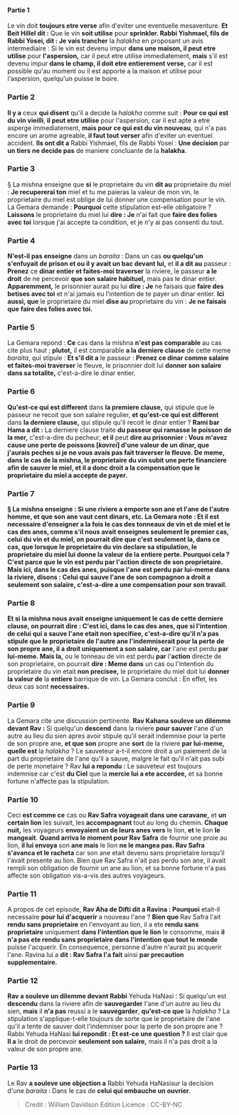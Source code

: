 
#### Partie 1
Le vin doit <b>toujours etre verse</b> afin d'eviter une eventuelle mesaventure. <b>Et Beit Hillel dit :</b> Que le vin <b>soit utilise</b> pour <b>sprinkler. Rabbi Yishmael, fils de Rabbi Yosei, dit : Je vais trancher</b> la <i>halakha</i> en proposant un avis intermediaire : Si le vin est devenu impur <b>dans une maison, il peut etre utilise</b> pour <b>l'aspersion,</b> car il peut etre utilise immediatement, <b>mais</b> s'il est devenu impur <b>dans le champ, il doit etre entierement verse,</b> car il est possible qu'au moment ou il est apporte a la maison et utilise pour l'aspersion, quelqu'un puisse le boire.

### Partie 2
<b>Il y a</b> ceux <b>qui disent</b> qu'il a decide la <i>halakha</i> comme suit : <b>Pour ce qui est du vin vieilli</b>, <b>il peut etre utilise</b> pour l'aspersion,</b> car il est apte a etre asperge immediatement, <b>mais pour ce qui est du vin nouveau</b>, qui n'a pas encore un arome agreable, <b>il faut tout verser</b> afin d'eviter un eventuel accident. <b>Ils ont dit a</b> Rabbi Yishmael, fils de Rabbi Yosei : <b>Une decision</b> par <b>un tiers</b> <b>ne decide pas</b> de maniere concluante de la <b>halakha</b>.

### Partie 3
§ La mishna enseigne que <b>si</b> le proprietaire du vin <b>dit au</b> proprietaire du miel : <b>Je recupererai ton</b> miel et tu me paieras la valeur de mon vin, le proprietaire du miel est oblige de lui donner une compensation pour le vin. La Gemara demande : <b>Pourquoi</b> cette stipulation est-elle obligatoire ? <b>Laissons</b> le proprietaire du miel lui <b>dire : Je</b> n'ai fait que <b>faire des folies avec toi</b> lorsque j'ai accepte ta condition, et je n'y ai pas consenti du tout.

### Partie 4
<b>N'est-il pas enseigne</b> dans un <i>baraita</i> : Dans un cas <b>ou quelqu'un s'enfuyait de prison et ou il y avait un bac devant lui,</b> et <b>il a dit au</b> passeur : <b>Prenez</b> ce <b>dinar entier et faites-moi traverser</b> la riviere, le passeur <b>a le droit</b> de ne percevoir <b>que son</b> <b>salaire habituel,</b> mais pas le dinar entier. <b>Apparemment,</b> le prisonnier aurait pu lui <b>dire : Je</b> ne faisais que <b>faire des betises avec toi</b> et n'ai jamais eu l'intention de te payer un dinar entier. <b>Ici aussi, que</b> le proprietaire du miel <b>dise au</b> proprietaire du vin : <b>Je ne faisais que</b> <b>faire des folies avec toi.</b>

### Partie 5
La Gemara repond : <b>Ce</b> cas dans la mishna <b>n'est pas comparable</b> au cas cite plus haut ; <b>plutot,</b> il est comparable <b>a la derniere clause</b> de cette meme <i>baraita</i>, qui stipule : <b>Et s'il dit a</b> le passeur : <b>Prenez ce dinar comme salaire et faites-moi traverser</b> le fleuve, le prisonnier doit lui <b>donner son salaire dans sa totalite,</b> c'est-a-dire le dinar entier.

### Partie 6
<b>Qu'est-ce qui est different</b> dans <b>la premiere clause,</b> qui stipule que le passeur ne recoit que son salaire regulier, <b>et qu'est-ce qui est different</b> dans <b>la derniere clause,</b> qui stipule qu'il recoit le dinar entier ? <b>Rami bar Hama a dit :</b> La derniere clause traite <b>du passeur qui ramasse le poisson de la mer,</b> c'est-a-dire du pecheur, <b>et il</b> peut <b>dire au prisonnier : <b>Vous m'avez cause une perte</b> de <b>poissons [<i>kavrei</i>]</b> d'une valeur de <b>un dinar,</b> que j'aurais peches si je ne vous avais pas fait traverser le fleuve. De meme, dans le cas de la mishna, le proprietaire du vin subit une perte financiere afin de sauver le miel, et il a donc droit a la compensation que le proprietaire du miel a accepte de payer.

### Partie 7
§ La mishna enseigne : Si <b>une riviere a emporte son ane et l'ane de l'autre</b> homme, et que <b>son ane vaut cent dinars,</b> etc. La Gemara note : <b>Et il</b> est <b>necessaire</b> d'enseigner a la fois le cas des tonneaux de vin et de miel et le cas des anes, <b>comme s'il</b> nous avait <b>enseignes</b> seulement <b>le premier</b> cas, celui du vin et du miel, on pourrait dire que <b>c'est</b> seulement <b>la,</b> dans ce cas, <b>que lorsque</b> le proprietaire du vin <b>declare</b> sa stipulation, le proprietaire du miel lui <b>donne la valeur de</b> la <b>entiere</b> perte. Pourquoi cela ? C'est <b>parce que</b> le vin <b>est perdu par</b> l'<b>action</b> directe de son proprietaire. <b>Mais ici,</b> dans le cas des anes, <b>puisque</b> l'ane est perdu <b>par lui-meme</b> dans la riviere, <b>disons :</b> Celui qui sauve l'ane de son compagnon <b>a</b> droit a <b>seulement son salaire,</b> c'est-a-dire a une compensation pour son travail.

### Partie 8
<b>Et si</b> la mishna nous avait <b>enseigne</b> uniquement le cas de <b>cette derniere clause,</b> on pourrait dire : <b>C'est ici,</b> dans le cas des anes, <b>que</b> si l'intention de celui qui a sauve l'ane etait <b>non specifiee,</b> c'est-a-dire qu'il n'a pas stipule que le proprietaire de l'autre ane l'indemniserait pour la perte de son propre ane, il <b>a droit</b> uniquement a son salaire, car</b> l'ane est perdu <b>par lui-meme. Mais la,</b> ou le tonneau de vin est perdu <b>par</b> l'<b>action</b> directe de son proprietaire, on pourrait <b>dire : Meme dans</b> un cas ou l'intention du proprietaire du vin etait <b>non precisee,</b> le proprietaire du miel doit lui <b>donner la valeur de</b> la <b>entiere</b> barrique de vin. La Gemara conclut : En effet, les deux cas sont <b>necessaires.</b>

### Partie 9
La Gemara cite une discussion pertinente. <b>Rav Kahana souleve un dilemme devant Rav :</b> Si quelqu'un <b>descend</b> dans la riviere <b>pour sauver</b> l'ane d'un autre au lieu du sien apres avoir stipule qu'il serait indemnise pour la perte de son propre ane, <b>et que son</b> propre ane <b>sort</b> de la riviere <b>par lui-meme, quelle est</b> la <i>halakha</i> ? Le sauveteur a-t-il encore droit a un paiement de la part du proprietaire de l'ane qu'il a sauve, malgre le fait qu'il n'ait pas subi de perte monetaire ? Rav <b>lui a repondu :</b> Le sauveteur est toujours indemnise car c'est <b>du Ciel</b> que la <b>mercie lui a ete accordee,</b> et sa bonne fortune n'affecte pas la stipulation.

### Partie 10
Ceci <b>est comme ce</b> cas ou <b>Rav Safra voyageait dans une caravane,</b> et <b>un certain lion</b> les suivait, les <b>accompagnant</b> tout au long du chemin. <b>Chaque nuit,</b> les voyageurs <b>envoyaient un de leurs anes vers</b> le lion, <b>et</b> le lion <b>le mangeait</b>. <b>Quand arriva le moment pour Rav Safra</b> de fournir une proie au lion, <b>il lui envoya</b> son <b>ane mais</b> le lion <b>ne le mangea pas. Rav Safra s'avanca et le racheta</b> car son ane etait devenu sans proprietaire lorsqu'il l'avait presente au lion. Bien que Rav Safra n'ait pas perdu son ane, il avait rempli son obligation de fournir un ane au lion, et sa bonne fortune n'a pas affecte son obligation vis-a-vis des autres voyageurs.

### Partie 11
A propos de cet episode, <b>Rav Aha de Difti dit a Ravina : Pourquoi</b> etait-il necessaire <b>pour lui d'acquerir</b> a nouveau l'ane ? <b>Bien que</b> Rav Safra l'ait <b>rendu sans proprietaire</b> en l'envoyant au lion, il a ete <b>rendu sans proprietaire</b> uniquement <b>dans l'intention que le lion</b> le consomme, mais <b>il n'a pas ete rendu sans proprietaire dans l'intention que tout le monde</b> puisse l'acquerir. En consequence, personne d'autre n'aurait pu acquerir l'ane. Ravina lui a <b>dit : Rav Safra l'a fait</b> ainsi <b>par precaution supplementaire.</b>

### Partie 12
<b>Rav a souleve un dilemme devant Rabbi</b> Yehuda HaNasi : Si quelqu'un est <b>descendu</b> dans la riviere afin de <b>sauvegarder</b> l'ane d'un autre au lieu du sien, <b>mais</b> il <b>n'a pas</b> reussi a le <b>sauvegarder</b>, <b>qu'est-ce que</b> la <i>halakha</i> ? La stipulation s'applique-t-elle toujours de sorte que le proprietaire de l'ane qu'il a tente de sauver doit l'indemniser pour la perte de son propre ane ? Rabbi Yehuda HaNasi <b>lui repondit : Et est-ce une question ? </b> Il est clair que <b>Il a</b> le droit de percevoir <b>seulement son salaire,</b> mais il n'a pas droit a la valeur de son propre ane.

### Partie 13
Le Rav <b>a souleve une objection a</b> Rabbi Yehuda HaNasisur la decision d'une <i>baraita</i> : Dans le cas de <b>celui qui embauche un ouvrier</b>.

>Credit : William Davidson Edition
>Licence : CC-BY-NC